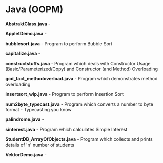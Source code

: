 # Java (OOPM)

**AbstraktClass.java** -   

**AppletDemo.java** -   

**bubblesort.java** - Program to perform Bubble Sort  

**capitalize.java** -   

**constructstuffs.java** - Program which deals with Constructor Usage (Basic/Parameterized/Copy) and Constructor (and Method) Overloading  

**gcd_fact_methodoverload.java** - Program which demonstrates method overloading  

**insertsort_wip.java** - Program to perform Insertion Sort  

**num2byte_typecast.java** - Program which converts a number to byte format - Typecasting you know  

**palindrome.java** -   

**sinterest.java** - Program which calculates Simple Interest  

**StudentDB_ArrayOfObjects.java** - Program which collects and prints details of 'n' number of students  

**VektorDemo.java** -   

